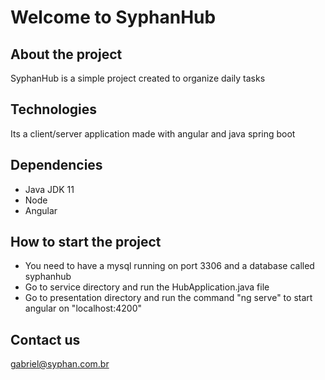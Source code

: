 # Welcome to SyphanHub #

## About the project ##
SyphanHub is a simple project created to organize daily tasks

## Technologies ##
Its a client/server application made with angular and java spring boot

## Dependencies ##
* Java JDK 11
* Node
* Angular

## How to start the project ##
* You need to have a mysql running on port 3306 and a database called syphanhub
* Go to service directory and run the HubApplication.java file
* Go to presentation directory and run the command "ng serve" to start angular on "localhost:4200"

## Contact us ##
gabriel@syphan.com.br
